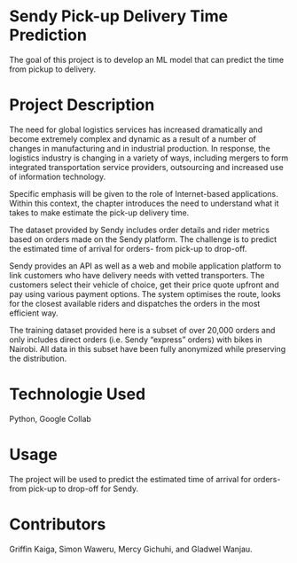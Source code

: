 # Sendy Pick-up Delivery Time Prediction
The goal of this project is to develop an ML model that can predict the time from pickup to delivery.


# Project Description
The need for global logistics services has increased dramatically and become extremely complex and dynamic as a result of a number of changes in manufacturing and in industrial production. In response, the logistics industry is changing in a variety of ways, including mergers to form integrated transportation service providers, outsourcing and increased use of information technology.

Specific emphasis will be given to the role of Internet-based applications. Within this context, the chapter introduces the need to understand what it takes to make estimate the pick-up delivery time.

The dataset provided by Sendy includes order details and rider metrics based on orders made on the Sendy platform. The challenge is to predict the estimated time of arrival for orders- from pick-up to drop-off.

Sendy provides an API as well as a web and mobile application platform to link customers who have delivery needs with vetted transporters. The customers select their vehicle of choice, get their price quote upfront and pay using various payment options. The system optimises the route, looks for the closest available riders and dispatches the orders in the most efficient way.

The training dataset provided here is a subset of over 20,000 orders and only includes direct orders (i.e. Sendy “express” orders) with bikes in Nairobi. All data in this subset have been fully anonymized while preserving the distribution.


# Technologie Used
Python, Google Collab


# Usage
The project will be used to predict the estimated time of arrival for orders- from pick-up to drop-off for Sendy.

# Contributors
Griffin Kaiga, Simon Waweru, Mercy Gichuhi, and Gladwel Wanjau.

